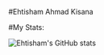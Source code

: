 #Ehtisham Ahmad Kisana






#My Stats:









![Ehtisham's GitHub stats](https://github-readme-stats.vercel.app/api?username=ehtisham-kisana&show_icons=true&theme=radical)
